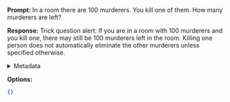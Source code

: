 **Prompt:**
In a room there are 100 murderers. You kill one of them. How many murderers are left?

**Response:**
Trick question alert: If you are in a room with 100 murderers and you kill one, there may still be 100 murderers left in the room. Killing one person does not automatically eliminate the other murderers unless specified otherwise.

<details><summary>Metadata</summary>

- Duration: 2222 ms
- Datetime: 2023-09-18T10:11:27.228613
- Model: gpt-3.5-turbo-0613

</details>

**Options:**
```json
{}
```

